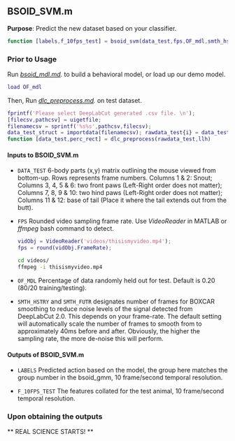 ## BSOID_SVM.m
**Purpose**: Predict the new dataset based on your classifier.

```matlab
function [labels,f_10fps_test] = bsoid_svm(data_test,fps,OF_mdl,smth_hstry,smth_futr)
```

### Prior to Usage
Run *[bsoid_mdl.md](bsoid_mdl.md).* to build a behavioral model, or load up our demo model.
```matlab
load OF_mdl
```
Then, 
Run *[dlc_preprocess.md](dlc_preprocess.md).* on test dataset.

```matlab
fprintf('Please select DeepLabCut generated .csv file. \n'); 
[filecsv,pathcsv] = uigetfile; 
filenamecsv = sprintf('%s%s',pathcsv,filecsv);
data_test_struct = importdata(filenamecsv); rawdata_test{i} = data_test_struct.data;
function [data_test,perc_rect] = dlc_preprocess(rawdata_test,llh)
```

#### Inputs to BSOID_SVM.m

- `DATA_TEST`    6-body parts (x,y) matrix outlining the mouse viewed from bottom-up. Rows represents frame numbers. Columns 1 & 2: Snout; Columns 3, 4, 5 & 6: two front paws (Left-Right order does not matter); Columns 7, 8, 9 & 10: two hind paws (Left-Right order does not matter); Columns 11 & 12: base of tail (Place it where the tail extends out from the butt). 

- `FPS`    Rounded video sampling frame rate. Use *VideoReader* in MATLAB or *ffmpeg* bash command to detect. 

  ```matlab
  vidObj = VideoReader('videos/thisismyvideo.mp4');
  fps = round(vidObj.FrameRate);
  ```

  ```bash
  cd videos/
  ffmpeg -i thisismyvideo.mp4
  ```

- `OF_MDL`    Percentage of data randomly held out for test. Default is 0.20 (80/20 training/testing). 

- `SMTH_HSTRY`   and `SMTH_FUTR`   designates number of frames for BOXCAR smoothing to reduce noise levels of the signal detected from DeepLabCut 2.0. This depends on your frame-rate. The default setting will automatically scale the number of frames to smooth from to approximately 40ms before and after. Obviously, the higher the sampling rate, the more de-noise this will perform.

#### Outputs of BSOID_SVM.m

- `LABELS`    Predicted action based on the model, the group here matches the group number in the bsoid_gmm, 10 frame/second temporal resolution.

- `F_10FPS_TEST`    The features collated for the test animal, 10 frame/second temporal resolution.


### Upon obtaining the outputs
** REAL SCIENCE STARTS! **

